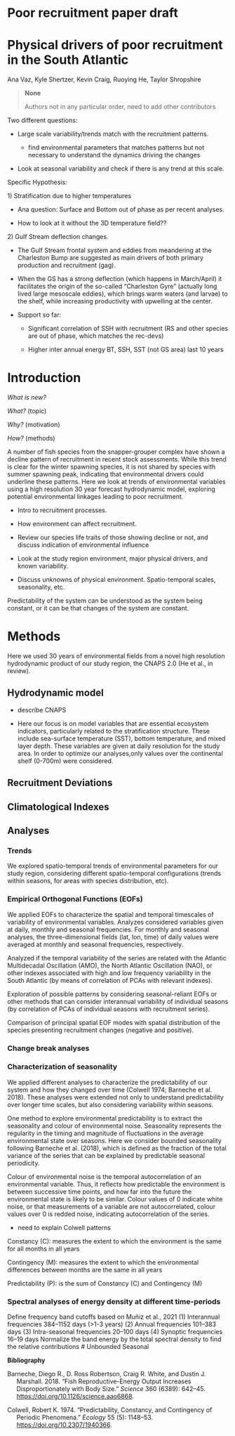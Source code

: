 Poor recruitment paper draft
================

# Physical drivers of poor recruitment in the South Atlantic

Ana Vaz, Kyle Shertzer, Kevin Craig, Ruoying He, Taylor Shropshire

<div>

> **None**
>
> <div>
>
> Authors not in any particular order, need to add other contributors
>
> </div>

</div>

Two different questions:

- Large scale variability/trends match with the recruitment patterns.

  - find environmental parameters that matches patterns but not
    necessary to understand the dynamics driving the changes

- Look at seasonal variability and check if there is any trend at this
  scale.

Specific Hypothesis:

1\) Stratification due to higher temperatures

- Ana question: Surface and Bottom out of phase as per recent analyses.

- How to look at it without the 3D temperature field??

2\) Gulf Stream deflection changes.

- The Gulf Stream frontal system and eddies from meandering at the
  Charleston Bump are suggested as main drivers of both primary
  production and recruitment (gag).

<!-- -->

- When the GS has a strong deflection (which happens in March/April) it
  facilitates the origin of the so-called “Charleston Gyre” (actually
  long lived large mesoscale eddies), which brings warm waters (and
  larvae) to the shelf, while increasing productivity with upwelling at
  the center.

- Support so far:

  - Significant correlation of SSH with recruitment (RS and other
    species are out of phase, which matches the rec-devs)

  - Higher inter annual energy BT, SSH, SST (not GS area) last 10 years

# Introduction

*What is new?*

*What?* (topic)

*Why?* (motivation)

*How?* (methods)

A number of fish species from the snapper-grouper complex have shown a
decline pattern of recruitment in recent stock assessments. While this
trend is clear for the winter spawning species, it is not shared by
species with summer spawning peak, indicating that environmental drivers
could underline these patterns. Here we look at trends of environmental
variables using a high resolution 30 year forecast hydrodynamic model,
exploring potential environmental linkages leading to poor recruitment.

- Intro to recruitment processes.

- How environment can affect recruitment.

- Review our species life traits of those showing decline or not, and
  discuss indication of environmental influence

- Look at the study region environment, major physical drivers, and
  known variability.

- Discuss unknowns of physical environment. Spatio-temporal scales,
  seasonality, etc.

Predictability of the system can be understood as the system being
constant, or it can be that changes of the system are constant.

# Methods

Here we used 30 years of environmental fields from a novel high
resolution hydrodynamic product of our study region, the CNAPS 2.0 (He
et al., in review).

## Hydrodynamic model

- describe CNAPS

- Here our focus is on model variables that are essential ecosystem
  indicators, particularly related to the stratification structure.
  These include sea-surface temperature (SST), bottom temperature, and
  mixed layer depth. These variables are given at daily resolution for
  the study area. In order to optimize our analyses,only values over the
  continental shelf (0-700m) were considered.

## Recruitment Deviations

## Climatological Indexes

## Analyses

### Trends

We explored spatio-temporal trends of environmental parameters for our
study region, considering different spatio-temporal configurations
(trends within seasons, for areas with species distribution, etc).

### Empirical Orthogonal Functions (EOFs)

We applied EOFs to characterize the spatial and temporal timescales of
variability of environmental variables. Analyzes considered variables
given at daily, monthly and seasonal frequencies. For monthly and
seasonal analyses, the three-dimensional fields (lat, lon, time) of
daily values were averaged at monthly and seasonal frequencies,
respectively.

Analyzed if the temporal variability of the series are related with the
Atlantic Multidecadal Oscillation (AMO), the North Atlantic Oscillation
(NAO), or other indexes associated with high and low frequency
variability in the South Atlantic (by means of correlation of PCAs with
relevant indexes).

Exploration of possible patterns by considering seasonal-reliant EOFs or
other methods that can consider interannual variability of individual
seasons (by correlation of PCAs of individual seasons with recruitment
series).

Comparison of principal spatial EOF modes with spatial distribution of
the species presenting recruitment changes (negative and positive).

### Change break analyses

### Characterization of seasonality

We applied different analyses to characterize the predictability of our
system and how they changed over time (Colwell 1974; Barneche et al.
2018). These analyses were extended not only to understand
predictability over longer time scales, but also considering variability
within seasons.

One method to explore environmental predictability is to extract the
seasonality and colour of environmental noise. Seasonality represents
the regularity in the timing and magnitude of fluctuations in the
average environmental state over seasons. Here we consider bounded
seasonality following Barneche et al. (2018), which is defined as the
fraction of the total variance of the series that can be explained by
predictable seasonal periodicity.

Colour of environmental noise is the temporal autocorrelation of an
environmental variable. Thus, it reflects how predictable the
environment is between successive time points, and how far into the
future the environmental state is likely to be similar. Colour values of
0 indicate white noise, or that measurements of a variable are not
autocorrelated, colour values over 0 is redded noise, indicating
autocorrelation of the series.

- need to explain Colwell patterns

Constancy (C): measures the extent to which the environment is the same
for all months in all years

Contingency (M): measures the extent to which the environmental
differences between months are the same in all years

Predictability (P): is the sum of Constancy (C) and Contingency (M)

### Spectral analyses of energy density at different time-periods

Define frequency band cutoffs based on Muñiz et al., 2021 (1)
Interannual frequencies 384–1152 days (\>1-3 years) (2) Annual
frequencies 101–383 days (3) Intra-seasonal frequencies 20–100 days (4)
Synoptic frequencies 16–19 days Normalize the band energy by the total
spectral density to find the relative contributions \# Unbounded
Seasonal

**Bibliography**

<div id="refs" class="references csl-bib-body hanging-indent">

<div id="ref-barneche2018" class="csl-entry">

Barneche, Diego R., D. Ross Robertson, Craig R. White, and Dustin J.
Marshall. 2018. “Fish Reproductive-Energy Output Increases
Disproportionately with Body Size.” *Science* 360 (6389): 642–45.
<https://doi.org/10.1126/science.aao6868>.

</div>

<div id="ref-colwell1974" class="csl-entry">

Colwell, Robert K. 1974. “Predictability, Constancy, and Contingency of
Periodic Phenomena.” *Ecology* 55 (5): 1148–53.
<https://doi.org/10.2307/1940366>.

</div>

</div>
